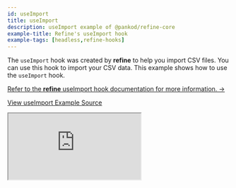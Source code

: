 ```yaml
---
id: useImport
title: useImport
description: useImport example of @pankod/refine-core
example-title: Refine's useImport hook
example-tags: [headless,refine-hooks]
---
```


The `useImport` hook was created by **refine** to help you import CSV files. You can use this hook to import your CSV data. This example shows how to use the `useImport` hook.

[Refer to the **refine** useImport hook documentation for more information. →](/docs/api-reference/core/hooks/import-export/useImport/)

[View useImport Example Source](https://github.com/refinedev/refine/tree/master/examples/core/useImport)

<iframe loading="lazy" src="https://stackblitz.com/github/refinedev/refine/tree/master/examples/core/useImport?embed=1&view=preview&theme=dark&preset=node&ctl=1"
    style={{width: "100%", height:"80vh", border: "0px", borderRadius: "8px", overflow:"hidden"}}
    title="refine-custom-footer-example"
></iframe>
